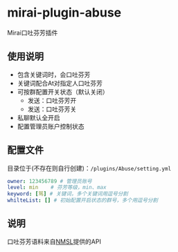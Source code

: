 # mirai-plugin-abuse
Mirai口吐芬芳插件

## 使用说明

+ 包含关键词时，会口吐芬芳
+ 关键词配合At对指定人口吐芬芳
+ 可按群配置开关状态（默认关闭）
    * 发送：口吐芬芳开
    * 发送：口吐芬芳关
+ 私聊默认全开启
+ 配置管理员账户控制状态

## 配置文件

目录位于(不存在则自行创建)：`/plugins/Abuse/setting.yml`

```yaml
owner: 123456789 # 管理员账号
level: min    # 芬芳等级，min、max
keyword: [骂] # 关键词，多个关键词用逗号分割
whilteList: [] # 初始配置开启状态的群号，多个用逗号分割
```

## 说明

口吐芬芳语料来自[NMSL](https://nmsl.shadiao.app/)提供的API

